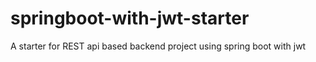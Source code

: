 # springboot-with-jwt-starter
A starter for REST api based backend project using spring boot with jwt
